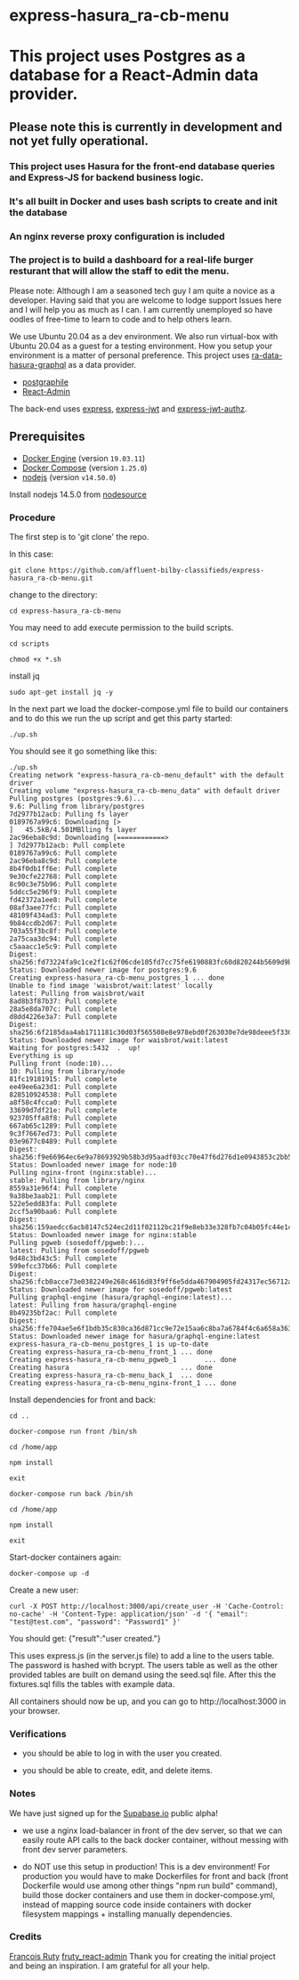 # express-hasura_ra-cb-menu
# This project uses Postgres as a database for a React-Admin data provider.
## Please note this is currently in development and not yet fully operational. 
### This project uses Hasura for the front-end database queries and Express-JS for backend business logic.
### It's all built in Docker and uses bash scripts to create and init the database
### An nginx reverse proxy configuration is included
### The project is to build a dashboard for a real-life burger resturant that will allow the staff to edit the menu. 

Please note: Although I am a seasoned tech guy I am quite a novice as a developer.
Having said that you are welcome to lodge support Issues here and I will help you as much as I can. I am currently unemployed so have oodles of free-time to
learn to code and to help others learn.

We use Ubuntu 20.04 as a dev environment. We also run virtual-box with Ubuntu 20.04 as a guest for a testing environment. How you setup your environment is a matter of personal preference. 
This project uses [ra-data-hasura-graphql](https://github.com/Steams/ra-data-hasura-graphql) as a data provider.
- [postgraphile](https://www.graphile.org/postgraphile/)
- [React-Admin](https://github.com/marmelab/react-admin)

The back-end uses [express](https://github.com/auth0/express), [express-jwt](https://github.com/auth0/express-jwt) and [express-jwt-authz](https://github.com/auth0/express-jwt-authz).


## Prerequisites

- [Docker Engine](https://docs.docker.com/engine/) (version `19.03.11`)
- [Docker Compose](https://docs.docker.com/compose/) (version `1.25.0`)
- [nodejs](https://nodejs.org/en/) (version `v14.50.0`)

Install nodejs 14.5.0 from [nodesource](https://github.com/nodesource/distributions/blob/master/README.md)




### Procedure

The first step is to 'git clone' the repo.

In this case:

```
git clone https://github.com/affluent-bilby-classifieds/express-hasura_ra-cb-menu.git
```

change to the directory:

```
cd express-hasura_ra-cb-menu
```


You may need to add execute permission to the build scripts.

```
cd scripts
```


```
chmod +x *.sh
```

install jq

```
sudo apt-get install jq -y

```


In the next part we load the docker-compose.yml file to build our containers and to do this we run the up script and get this party started:

```
./up.sh
```
You should see it go something like this:

```
./up.sh 
Creating network "express-hasura_ra-cb-menu_default" with the default driver
Creating volume "express-hasura_ra-cb-menu_data" with default driver
Pulling postgres (postgres:9.6)...
9.6: Pulling from library/postgres
7d2977b12acb: Pulling fs layer
0189767a99c6: Downloading [>                                                  ]   45.5kB/4.501MBlling fs layer
2ac96eba8c9d: Downloading [============>                                      ] 7d2977b12acb: Pull complete
0189767a99c6: Pull complete
2ac96eba8c9d: Pull complete
8b4f0db1ff6e: Pull complete
9e30cfe22768: Pull complete
8c90c3e75b96: Pull complete
5ddcc5e296f9: Pull complete
fd42372a1ee8: Pull complete
08af3aee77fc: Pull complete
48109f434ad3: Pull complete
9b84ccdb2d67: Pull complete
703a55f3bc8f: Pull complete
2a75caa3dc94: Pull complete
c5aaacc1e5c9: Pull complete
Digest: sha256:fd73224fa9c1ce2f1c62f06cde105fd7cc75fe6190883fc60d820244b5609d9b
Status: Downloaded newer image for postgres:9.6
Creating express-hasura_ra-cb-menu_postgres_1 ... done
Unable to find image 'waisbrot/wait:latest' locally
latest: Pulling from waisbrot/wait
8ad8b3f87b37: Pull complete 
28a5e8da707c: Pull complete 
d8dd4226e3a7: Pull complete 
Digest: sha256:6f2185daa4ab1711181c30d03f565508e8e978ebd0f263030e7de98deee5f330
Status: Downloaded newer image for waisbrot/wait:latest
Waiting for postgres:5432  .  up!
Everything is up
Pulling front (node:10)...
10: Pulling from library/node
81fc19181915: Pull complete
ee49ee6a23d1: Pull complete
828510924538: Pull complete
a8f58c4fcca0: Pull complete
33699d7df21e: Pull complete
923705ffa8f8: Pull complete
667ab65c1289: Pull complete
9c3f7667ed73: Pull complete
03e9677c0489: Pull complete
Digest: sha256:f9e66964ec6e9a78693929b58b3d95aadf03cc70e47f6d276d1e0943853c2bb5
Status: Downloaded newer image for node:10
Pulling nginx-front (nginx:stable)...
stable: Pulling from library/nginx
8559a31e96f4: Pull complete
9a38be3aab21: Pull complete
522e5edd83fa: Pull complete
2ccf5a90baa6: Pull complete
Digest: sha256:159aedcc6acb8147c524ec2d11f02112bc21f9e8eb33e328fb7c04b05fc44e1c
Status: Downloaded newer image for nginx:stable
Pulling pgweb (sosedoff/pgweb:)...
latest: Pulling from sosedoff/pgweb
9d48c3bd43c5: Pull complete
599efcc37b66: Pull complete
Digest: sha256:fcb0acce73e0382249e268c4616d83f9ff6e5dda467904905fd24317ec56712a
Status: Downloaded newer image for sosedoff/pgweb:latest
Pulling graphql-engine (hasura/graphql-engine:latest)...
latest: Pulling from hasura/graphql-engine
8b49235bf2ac: Pull complete
Digest: sha256:ffe704ae5e6f1bdb35c830ca36d871cc9e72e15aa6c8ba7a6784f4c6a658a363
Status: Downloaded newer image for hasura/graphql-engine:latest
express-hasura_ra-cb-menu_postgres_1 is up-to-date
Creating express-hasura_ra-cb-menu_front_1 ... done
Creating express-hasura_ra-cb-menu_pgweb_1       ... done
Creating hasura                            ... done
Creating express-hasura_ra-cb-menu_back_1  ... done
Creating express-hasura_ra-cb-menu_nginx-front_1 ... done
```


Install dependencies for front and back:

```
cd ..
```
```
docker-compose run front /bin/sh
```
```
cd /home/app
```

```
npm install
```
```
exit
```

```
docker-compose run back /bin/sh
```

```
cd /home/app
```
```
npm install
```
```
exit
```




Start-docker containers again:

```
docker-compose up -d
```
Create a new user:

```
curl -X POST http://localhost:3000/api/create_user -H 'Cache-Control: no-cache' -H 'Content-Type: application/json' -d '{ "email": "test@test.com", "password": "Password1" }'
```

You should get:
{"result":"user created."}

This uses express.js (in the server.js file) to add a line to the users table. The password is hashed with bcrypt.
The users table as well as the other provided tables are built on demand using the seed.sql file. After this the fixtures.sql fills
the tables with example data.


All containers should now be up, and you can go to http://localhost:3000 in your browser.




### Verifications

- you should be able to log in with the user you created.

- you should be able to create, edit, and delete items.


### Notes

We have just signed up for the [Supabase.io](https://github.com/supabase/supabase) public alpha!

- we use a nginx load-balancer in front of the dev server, so that we can easily route
API calls to the back docker container, without messing with front dev server parameters.

- do NOT use this setup in production! This is a dev environment! For production you would have
to make Dockerfiles for front and back (front Dockerfile would use among other things "npm run build" command), build those docker containers and use them in docker-compose.yml, instead of mapping source code inside containers with docker filesystem mappings + installing manually dependencies.

### Credits
[Francois Ruty](https://github.com/francoisruty)
[fruty_react-admin](https://github.com/francoisruty/fruty_react-admin)
Thank you for creating the initial project and being an inspiration. I am grateful for all your help.



